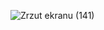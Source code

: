 
![Zrzut ekranu (141)](https://github.com/BezStresu/INSrover/assets/102317065/24700725-4f8e-46e9-b417-800f2ce4f75d)
